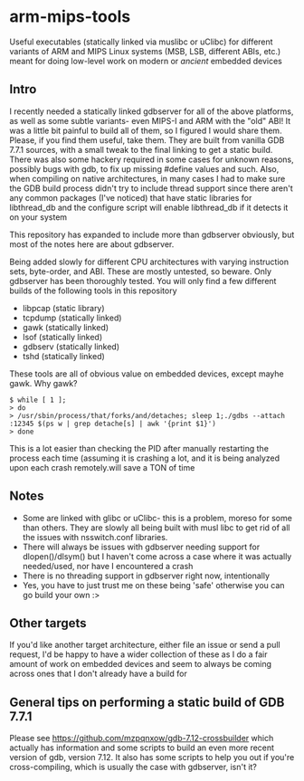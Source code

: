 # arm-mips-tools
Useful executables (statically linked via muslibc or uClibc) for different variants of ARM and MIPS Linux systems (MSB, LSB, different ABIs, etc.) meant for doing low-level work on modern or *ancient* embedded devices

## Intro

I recently needed a statically linked gdbserver for all of the above platforms, as well as some subtle variants- even MIPS-I and ARM with the "old" ABI! It was a little bit painful to build all of them, so I figured I would share them. Please, if you find them useful, take them. They are built from vanilla GDB 7.7.1 sources, with a small tweak to the final linking to get a static build. There was also some hackery required in some cases for unknown reasons, possibly bugs with gdb, to fix up missing #define values and such. Also, when compiling on native architectures, in many cases I had to make sure the GDB build process didn't try to include thread support since there aren't any common packages (I've noticed) that have static libraries for libthread_db and the configure script will enable libthread_db if it detects it on your system

This repository has expanded to include more than gdbserver obviously, but most of the notes here are about gdbserver.

Being added slowly for different CPU architectures with varying instruction sets, byte-order, and ABI. These are mostly untested, so beware. Only gdbserver has been thoroughly tested. You will only find a few different builds of the following tools in this repository

* libpcap (static library)
* tcpdump (statically linked)
* gawk (statically linked)
* lsof (statically linked)
* gdbserv (statically linked)
* tshd (statically linked)

These tools are all of obvious value on embedded devices, except mayhe gawk. Why gawk?

```
$ while [ 1 ];
> do
> /usr/sbin/process/that/forks/and/detaches; sleep 1;./gdbs --attach :12345 $(ps w | grep detache[s] | awk '{print $1}')
> done
```

This is a lot easier than checking the PID after manually restarting the process each time (assuming it is crashing a lot, and it is being analyzed upon each crash remotely.will save a TON of time


## Notes

* Some are linked with glibc or uClibc- this is a problem, moreso for some than others. They are slowly all being built with musl libc to get rid of all the issues with nsswitch.conf libraries.
* There will always be issues with gdbserver needing support for dlopen()/dlsym() but I haven't come across a case where it was actually needed/used, nor have I encountered a crash
* There is no threading support in gdbserver right now, intentionally
* Yes, you have to just trust me on these being 'safe' otherwise you can go build your own :>

## Other targets

If you'd like another target architecture, either file an issue or send a pull request, I'd be happy to have a wider collection of these as I do a fair amount of work on embedded devices and seem to always be coming across ones that I don't already have a build for

## General tips on performing a static build of GDB 7.7.1

Please see https://github.com/mzpqnxow/gdb-7.12-crossbuilder which actually has information and some scripts to build an even more recent version of gdb, version 7.12. It also has some scripts to help you out if you're cross-compiling, which is usually the case with gdbserver, isn't it?
